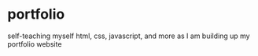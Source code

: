 # portfolio
self-teaching myself html, css, javascript, and more as I am building up my portfolio website
